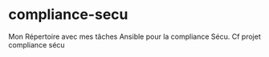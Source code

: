 # compliance-secu
Mon Répertoire avec mes tâches Ansible pour la compliance Sécu. Cf projet compliance sécu
